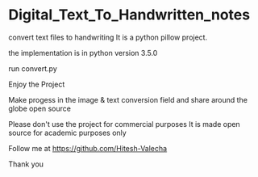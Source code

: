 # Digital_Text_To_Handwritten_notes
convert text files to handwriting
It is a python pillow project.

the implementation is in python version 3.5.0

run convert.py

Enjoy the Project

Make progess in the image & text conversion field and share around the globe open source

Please don't use the project for commercial purposes It is made open source for academic purposes only

Follow me at https://github.com/Hitesh-Valecha

Thank you
